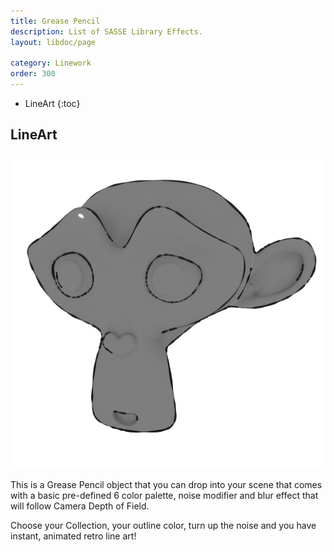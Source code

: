 ```yaml
---
title: Grease Pencil
description: List of SASSE Library Effects.
layout: libdoc/page

category: Linework
order: 300
---
```

- LineArt
{:toc}

## LineArt
![LineArt](/assets/Linework/GreasePencil/LineArt_Preview.png)

This is a Grease Pencil object that you can drop into your scene that comes with a basic pre-defined 6 color palette, noise modifier and blur effect that will follow Camera Depth of Field.

Choose your Collection, your outline color, turn up the noise and you have instant, animated retro line art!
